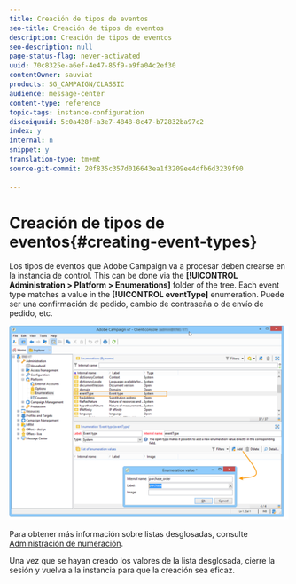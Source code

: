 ```yaml
---
title: Creación de tipos de eventos
seo-title: Creación de tipos de eventos
description: Creación de tipos de eventos
seo-description: null
page-status-flag: never-activated
uuid: 70c8325e-a6ef-4e47-85f9-a9fa04c2ef30
contentOwner: sauviat
products: SG_CAMPAIGN/CLASSIC
audience: message-center
content-type: reference
topic-tags: instance-configuration
discoiquuid: 5c0a428f-a3e7-4848-8c47-b72832ba97c2
index: y
internal: n
snippet: y
translation-type: tm+mt
source-git-commit: 20f835c357d016643ea1f3209ee4dfb6d3239f90

---
```



# Creación de tipos de eventos{#creating-event-types}

Los tipos de eventos que Adobe Campaign va a procesar deben crearse en la instancia de control. This can be done via the **[!UICONTROL Administration > Platform > Enumerations]** folder of the tree. Each event type matches a value in the **[!UICONTROL eventType]** enumeration. Puede ser una confirmación de pedido, cambio de contraseña o de envío de pedido, etc.

![](assets/messagecenter_eventtype_enum_001.png)

Para obtener más información sobre listas desglosadas, consulte [Administración de numeración](../../platform/using/managing-enumerations.md).

Una vez que se hayan creado los valores de la lista desglosada, cierre la sesión y vuelva a la instancia para que la creación sea eficaz.
